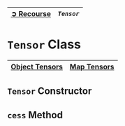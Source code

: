 | [➲ Recourse](../../README.md) | *`Tensor`* |
| :-- | :-- |

# `Tensor` Class

| [Object Tensors](./object/index.md) | [Map Tensors](./map/index.md) |
| :-- | :-- |


## `Tensor` Constructor

## `cess` Method
